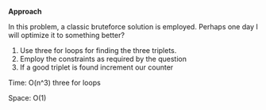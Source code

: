 **Approach**

In this problem, a classic bruteforce solution is employed. Perhaps one day I will optimize it to something better?

1. Use three for loops for finding the three triplets.
2. Employ the constraints as required by the question
3. If a good triplet is found increment our counter

Time: O(n^3) three for loops

Space: O(1)